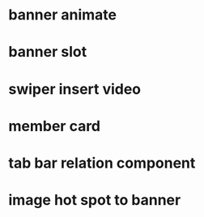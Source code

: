 # banner animate

# banner slot

# swiper insert video

# member card

# tab bar relation component

# image hot spot to banner

#